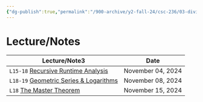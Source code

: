 ```yaml
---
{"dg-publish":true,"permalink":"/900-archive/y2-fall-24/csc-236/03-divide-and-conquer/3-divide-and-conquer-algorithms/","tags":["#module","#university","cs"],"created":"2024-11-18T21:39:29.395-08:00","updated":"2024-11-27T20:47:21.914-08:00"}
---
```



# Lecture/Notes

<div><table class="dataview table-view-table"><thead class="table-view-thead"><tr class="table-view-tr-header"><th class="table-view-th"><span>Lecture/Note</span><span class="dataview small-text">3</span></th><th class="table-view-th"><span>Date</span></th></tr></thead><tbody class="table-view-tbody"><tr><td><span> <code class="code-styler-inline">L15-18</code> <a data-tooltip-position="top" aria-label="900 Archive/Y2 Fall 24/CSC236/03 Divide and Conquer/Recursive Runtime Analysis.md" data-href="900 Archive/Y2 Fall 24/CSC236/03 Divide and Conquer/Recursive Runtime Analysis.md" href="900 Archive/Y2 Fall 24/CSC236/03 Divide and Conquer/Recursive Runtime Analysis.md" class="internal-link" target="_blank" rel="noopener nofollow">Recursive Runtime Analysis</a></span></td><td>November 04, 2024</td></tr><tr><td><span> <code class="code-styler-inline">L18-19</code> <a data-tooltip-position="top" aria-label="900 Archive/Y2 Fall 24/CSC236/03 Divide and Conquer/Geometric Series &amp; Logarithms.md" data-href="900 Archive/Y2 Fall 24/CSC236/03 Divide and Conquer/Geometric Series &amp; Logarithms.md" href="900 Archive/Y2 Fall 24/CSC236/03 Divide and Conquer/Geometric Series &amp; Logarithms.md" class="internal-link" target="_blank" rel="noopener nofollow">Geometric Series &amp; Logarithms</a></span></td><td>November 08, 2024</td></tr><tr><td><span> <code class="code-styler-inline">L18</code> <a data-tooltip-position="top" aria-label="900 Archive/Y2 Fall 24/CSC236/03 Divide and Conquer/The Master Theorem.md" data-href="900 Archive/Y2 Fall 24/CSC236/03 Divide and Conquer/The Master Theorem.md" href="900 Archive/Y2 Fall 24/CSC236/03 Divide and Conquer/The Master Theorem.md" class="internal-link" target="_blank" rel="noopener nofollow">The Master Theorem</a></span></td><td>November 15, 2024</td></tr></tbody></table></div>
